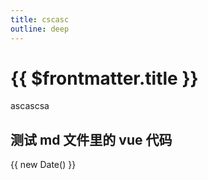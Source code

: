 ```yaml
---
title: cscasc
outline: deep
---
```

<script setup>
import ShowTime from '/docs/components/ShowTime.vue'
</script>
# {{ $frontmatter.title }}
ascascsa
## 测试 md 文件里的 vue 代码
{{ new Date() }}
<ShowTime/>

